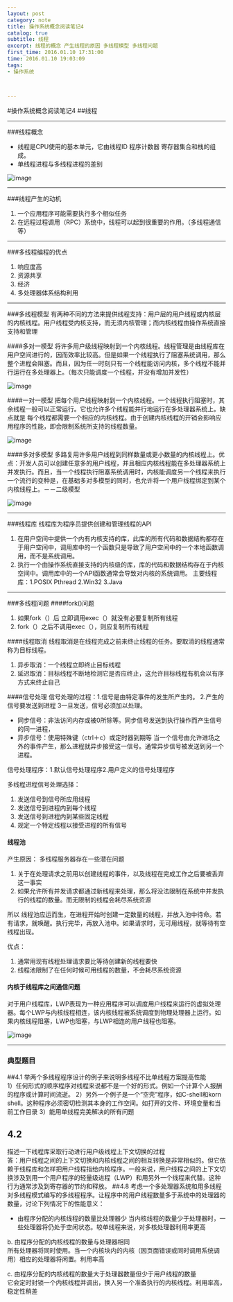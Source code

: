 ```yaml
---
layout: post
category: note
title: 操作系统概念阅读笔记4
catalog: true
subtitle: 线程
excerpt: 线程的概念 产生线程的原因 多线程模型 多线程问题
first_time: 2016.01.10 17:31:00
time: 2016.01.10 19:03:09
tags:
- 操作系统



---
```


#操作系统概念阅读笔记4
##线程

---

###线程概念
- 线程是CPU使用的基本单元，它由线程ID 程序计数器 寄存器集合和栈的组成。
- 单线程进程与多线程进程的差别

![image](https://moxiaoxi.info/img/post/system/system5.png)

----

###线程产生的动机
1. 一个应用程序可能需要执行多个相似任务
2. 在远程过程调用（RPC）系统中，线程可以起到很重要的作用。（多线程通信等）

---

###多线程编程的优点
1. 响应度高
2. 资源共享
3. 经济
4. 多处理器体系结构利用

---

###多线程模型
有两种不同的方法来提供线程支持：用户层的用户线程或内核层的内核线程。用户线程受内核支持，而无须内核管理；而内核线程由操作系统直接支持和管理

####多对一模型
将许多用户级线程映射到一个内核线程。线程管理是由线程库在用户空间进行的，因而效率比较高。但是如果一个线程执行了阻塞系统调用，那么整个进程会阻塞。而且，因为任一时刻只有一个线程能访问内核，多个线程不能并行运行在多处理器上。（每次只能调度一个线程，并没有增加并发性）

![image](https://moxiaoxi.info/img/post/system/system6.png)

####一对一模型
把每个用户线程映射到一个内核线程。一个线程执行阻塞时，其余线程一般可以正常运行。它也允许多个线程能并行地运行在多处理器系统上。缺点就是 每个线程都需要一个相应的内核线程。由于创建内核线程的开销会影响应用程序的性能，即会限制系统所支持的线程数量。

![image](https://moxiaoxi.info/img/post/system/system7.png)

####多对多模型
多路复用许多用户线程到同样数量或更小数量的内核线程上。优点：开发人员可以创建任意多的用户线程，并且相应内核线程能在多处理器系统上并发执行。而且，当一个线程执行阻塞系统调用时，内核能调度另一个线程来执行
一个流行的变种是，在基础多对多模型的同时，也允许将一个用户线程绑定到某个内核线程上。－－二级模型

![image](https://moxiaoxi.info/img/post/system/system8.png)

----

###线程库
线程库为程序员提供创建和管理线程的API

1. 在用户空间中提供一个内有内核支持的库，此库的所有代码和数据结构都存在于用户空间中，调用库中的一个函数只是导致了用户空间中的一个本地函数调用，而不是系统调用。
2. 执行一个由操作系统直接支持的内核级的库，库的代码和数据结构存在于内核空间中。调用库中的一个API函数通常会导致对内核的系统调用。 主要线程库：1.POSIX Pthread 2.Win32 3.Java

---

###多线程问题
####fork()问题
1. 如果fork（）后 立即调用exec（）就没有必要复制所有线程
2. fork（）之后不调用exec（），则应复制所有线程

####线程取消
线程取消是在线程完成之前来终止线程的任务。要取消的线程通常称为目标线程。

1. 异步取消：一个线程立即终止目标线程
2. 延迟取消：目标线程不断地检测它是否应终止，这允许目标线程有机会以有序方式来终止自己

####信号处理
信号处理的过程：1.信号是由特定事件的发生所产生的。 2.产生的信号要发送到进程 3一旦发送，信号必须加以处理。

- 同步信号：非法访问内存或被0所除等。同步信号发送到执行操作而产生信号的同一进程，
- 异步信号：使用特殊键（ctrl＋c）或定时器到期等 当一个信号由允许进场之外的事件产生，那么进程就异步接受这一信号。通常异步信号被发送到另一个进程。

信号处理程序：1.默认信号处理程序2.用户定义的信号处理程序

多线程进程信号处理选择：
1. 发送信号到信号所应用线程
2. 发送信号到进程内到每个线程
3. 发送信号到进程内到某些固定线程
4. 规定一个特定线程以接受进程的所有信号

#### 线程池
产生原因：
多线程服务器存在一些潜在问题
1. 关于在处理请求之前用以创建线程的事件，以及线程在完成工作之后要被丢弃这一事实
2. 如果允许所有并发请求都通过新线程来处理，那么将没法限制在系统中并发执行的线程的数量。而无限制的线程会耗尽系统资源

所以 线程池应运而生，在进程开始时创建一定数量的线程，并放入池中待命。若有请求，就唤醒。执行完毕，再放入池中。如果请求时，无可用线程，就等待有空线程出现。

优点：
1. 通常用现有线程处理请求要比等待创建新的线程要快
2. 线程池限制了在任何时候可用线程的数量，不会耗尽系统资源

#### 内核于线程库之间通信问题
对于用户线程库，LWP表现为一种应用程序可以调度用户线程来运行的虚拟处理器。每个LWP与内核线程相连，该内核线程被系统调度到物理处理器上运行。如果内核线程阻塞，LWP也阻塞，与LWP相连的用户线程也阻塞。

![image](https://moxiaoxi.info/img/post/system/system9.png)



---

### 典型题目
##4.1 
举两个多线程程序设计的例子来说明多线程不比单线程方案提高性能  
1）任何形式的顺序程序对线程来说都不是一个好的形式。例如一个计算个人报酬的程序或计算时间流逝。 
2）另外一个例子是一个“空壳”程序，如C-shell和korn shell。这种程序必须密切检测其本身的工作空间。如打开的文件、环境变量和当前工作目录
3）能用单线程完美解决的所有问题
## 4.2
描述一下线程库采取行动进行用户级线程上下文切换的过程  
答：用户线程之间的上下文切换和内核线程之间的相互转换是非常相似的。但它依赖于线程库和怎样把用户线程指给内核程序。一般来说，用户线程之间的上下文切换涉及到用一个用户程序的轻量级进程（LWP）和用另外一个线程来代替。这种行为通常涉及到寄存器的节约和释放。
##4.8
考虑一个多处理器系统和用多线程对多线程模式编写的多线程程序。让程序中的用户线程数量多于系统中的处理器的数量，讨论下列情况下的性能意义：

- 由程序分配的内核线程的数量比处理器少 
  当内核线程的数量少于处理器时，一些处理器将仍处于空闲状态。较单线程来说，对多核处理器利用率更高 

 b. 由程序分配的内核线程的数量与处理器相同  
 所有处理器将同时使用。当一个内核块内的内核（因页面错误或同时调用系统调用）相应的处理器将闲置。利用率高

 c. 由程序分配的内核线程的数量大于处理器数量但少于用户线程的数量  
 它会定时封锁一个内核线程并调出，换入另一个准备执行的内核线程。利用率高，稳定性稍差